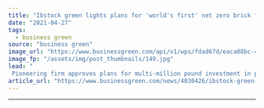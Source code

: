 ```yaml
---
title: "Ibstock green lights plans for 'world's first' net zero brick factory"
date: "2021-04-27"
tags: 
  - business green
source: "business green"
image_url: "https://www.businessgreen.com/api/v1/wps/fdad67d/eaca08bc-4dd9-43ed-95eb-c0696d98f880/2/Ibstock-Atlas-185x114.jpg"
image_fp: "/assets/img/post_thumbnails/149.jpg"
lead: "
 Pioneering firm approves plans for multi-million pound investment in pathfinder project designed to halve the carbon intensity of brick manufacturing ..."
article_url: "https://www.businessgreen.com/news/4030426/ibstock-green-lights-plans-world-net-zero-brick-factory"
---
```


---
